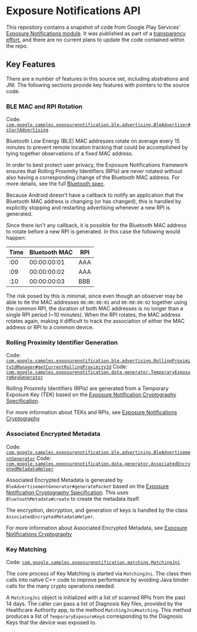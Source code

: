 # Exposure Notifications API

This repository contains a snapshot of code from Google Play Services' [Exposure Notifications
 module][1]. It was published as part of a [transparency effort][5], and there are no current
 plans to update the code contained within the repo.

## Key Features

There are a number of features in this source set, including abstrations and JNI. The following sections provide key features with pointers to the source code.

### BLE MAC and RPI Rotation

Code: [`com.google.samples.exposurenotification.ble.advertising.BleAdvertiser#startAdvertising`][2]

Bluetooth Low Energy (BLE) MAC addresses rotate on average every 15 minutes to prevent remote location tracking that could be accomplished by tying together observations of a fixed MAC address.

In order to best protect user privacy, the Exposure Notifications framework ensures that Rolling
Proximity Identifiers (RPIs) are never rotated without also having a corresponding change of the
Bluetooth MAC address. For more details, see the full [Bluetooth spec][3].

Because Android doesn't have a callback to notify an application that the Bluetooth MAC address
is changing (or has changed), this is handled by explicitly stopping and restarting advertising
whenever a new RPI is generated.

Since there isn't any callback, it is possible for the Bluetooth MAC address to rotate
before a new RPI is generated. In this case the following would happen:

|Time | Bluetooth MAC | RPI |
|-----|---------------|-----|
| :00 | 00:00:00:01   | AAA |
| :09 | 00:00:00:02   | AAA |
| :10 | 00:00:00:03   | BBB |

The risk posed by this is minimal, since even though an observer may be able to tie the MAC
addresses `00:00:00:01` and `00:00:00:02` together using the common RPI, the duration of both
MAC addresses is no longer than a single RPI period (~10 minutes). When the RPI rotates, the
MAC address rotates again, making it difficult to track the association of either the MAC
address or RPI to a common device.

### Rolling Proximity Identifier Generation

Code: [`com.google.samples.exposurenotification.ble.advertising.RollingProximityIdManager#getCurrentRollingProximityId`](exposurenotification/src/main/java/com/google/samples/exposurenotification/ble/advertising/RollingProximityIdManager.java)
Code: [`com.google.samples.exposurenotification.data.generator.TemporaryExposureKeyGenerator`](exposurenotification/src/main/java/com/google/samples/exposurenotification/data/generator/TemporaryExposureKeyGenerator.java)

Rolling Proximity Identifiers (RPIs) are generated from a Temporary Exposure Key (TEK) based on the
[Exposure Notification Cryptography Specification][4].

For more information about TEKs and RPIs, see [Exposure Notifications Cryptography](CRYPTO.md#Temporary-Exposure-Key)

### Associated Encrypted Metadata

Code: [`com.google.samples.exposurenotification.ble.advertising.BleAdvertisementGenerator`](exposurenotification/src/main/java/com/google/samples/exposurenotification/ble/advertising/BleAdvertisementGenerator.java)
Code: [`com.google.samples.exposurenotification.data.generator.AssociatedEncryptedMetadataHelper`](exposurenotification/src/main/java/com/google/samples/exposurenotification/data/generator/AssociatedEncryptedMetadataHelper.java)

Associated Encrypted Metadata is generated by `BleAdvertisementGenerator#generatePacket` based on the
[Exposure Notification Cryptography Specification][4]. This 
uses `BluetoothMetadata#create` to create the metadata itself.

The encryption, decryption, and generation of keys is handled by the
class `AssociatedEncryptedMetadataHelper`.

For more information about Associated Encrypted Metadata, see [Exposure Notifications Cryptography](CRYPTO.md#Associated-Encrypted-Metadata)

### Key Matching

Code: [`com.google.samples.exposurenotification.matching.MatchingJni`](exposurenotification/src/main/java/com/google/samples/exposurenotification/matching/MatchingJni.java)

The core process of Key Matching is started via `MatchingJni`. The class then calls into native C++ code to improve performance by avoiding Java binder calls for the many crypto operations needed.

A `MatchingJni` object is initialized with a list of scanned RPIs from the past 14 days. The caller can pass a list of Diagnosis Key files, provided by the Healthcare Authority app, to the method `MatchingJni#matching`. This method produces a list of `TemporaryExposureKey`s corresponding to the Diagnosis Keys that the device was exposed to.

[1]: https://developers.google.com/android/exposure-notifications/exposure-notifications-api
[2]: exposurenotification/src/main/java/com/google/samples/exposurenotification/ble/advertising/BleAdvertiser.java
[3]: https://blog.google/documents/70/Exposure_Notification_-_Bluetooth_Specification_v1.2.2.pdf
[4]: https://blog.google/documents/69/Exposure_Notification_-_Cryptography_Specification_v1.2.1.pdf
[5]: https://blog.google/inside-google/company-announcements/update-exposure-notifications/

